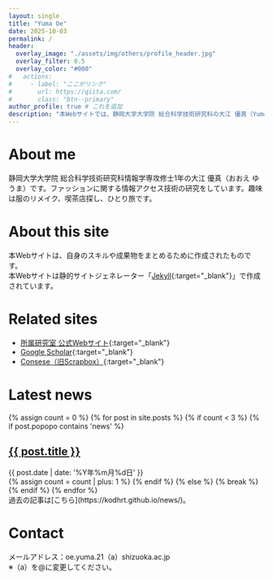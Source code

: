 ```yaml
---
layout: single
title: "Yuma Oe"
date: 2025-10-03
permalink: /
header:
  overlay_image: "./assets/img/others/profile_header.jpg"
  overlay_filter: 0.5
  overlay_color: "#000"
#   actions:
#     - label: "ここがリンク"
#       url: https://qiita.com/
#       class: "btn--primary"
author_profile: true # これを追加
description: "本Webサイトでは、静岡大学大学院 総合科学技術研究科の大江 優真（Yuma Oe）に関する情報をまとめています。"
---
```


# About me
静岡大学大学院 総合科学技術研究科情報学専攻修士1年の大江 優真（おおえ ゆうま）です。ファッションに関する情報アクセス技術の研究をしています。趣味は服のリメイク、喫茶店探し、ひとり旅です。  

# About this site
本Webサイトは、自身のスキルや成果物をまとめるために作成されたものです。  
本Webサイトは静的サイトジェネレーター「[Jekyll](https://jekyllrb-ja.github.io/){:target="_blank"}」で作成されています。

# Related sites
- [所属研究室 公式Webサイト](https://shoji-lab.github.io/){:target="_blank"}  
- [Google Scholar](https://scholar.google.co.jp/citations?user=09eKYaIAAAAJ&hl=ja){:target="_blank"}  
- [Consese（旧Scrapbox）](https://scrapbox.io/shoji-lab-survey/Yuma_Oe){:target="_blank"}

# Latest news
<div class="news-list">
  {% assign count = 0 %}
  {% for post in site.posts %}
    {% if count < 3 %}
      {% if post.popopo contains 'news' %}
        <article class="news-post">
          <h2><a href="{{ post.url }}">{{ post.title }}</a></h2>
          <time datetime="{{ post.date | date: '%Y-%m-%d' }}">
            {{ post.date | date: '%Y年%m月%d日' }}
          </time>
          <!-- <p>{{ post.excerpt }}</p> -->
        </article>
        {% assign count = count | plus: 1 %}
      {% endif %}
    {% else %}
      {% break %}
    {% endif %}
  {% endfor %}
</div>
過去の記事は[こちら](https://kodhrt.github.io/news/)。

# Contact
メールアドレス：oe.yuma.21（a）shizuoka.ac.jp  
※（a）を@に変更してください。  
